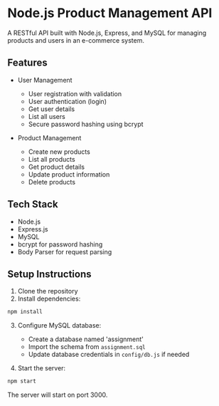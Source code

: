 # Node.js Product Management API

A RESTful API built with Node.js, Express, and MySQL for managing products and users in an e-commerce system.

## Features

- User Management
  - User registration with validation
  - User authentication (login)
  - Get user details
  - List all users
  - Secure password hashing using bcrypt

- Product Management
  - Create new products
  - List all products
  - Get product details
  - Update product information
  - Delete products

## Tech Stack

- Node.js
- Express.js
- MySQL
- bcrypt for password hashing
- Body Parser for request parsing



## Setup Instructions

1. Clone the repository
2. Install dependencies:
```sh
npm install
```

3. Configure MySQL database:
   - Create a database named 'assignment'
   - Import the schema from `assignment.sql`
   - Update database credentials in `config/db.js` if needed

4. Start the server:
```sh
npm start
```

The server will start on port 3000.

